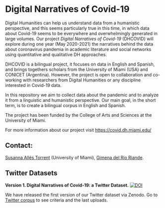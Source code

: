 # Digital Narratives of Covid-19

Digital Humanities can help us understand data from a humanistic perspective, and this seems particularly true in this time, in which data about Covid-19 seems to be everywhere and overwhelmingly generated in large volumes. Our project *Digital Narratives of Covid-19* (DHCOVID) will explore during one year (May 2020-2021) the narratives behind the data about coronavirus pandemia in academic literature and social networks using quantitative and qualitative DH approaches.

DHCOVID is a bilingual project, it focuses on data in English and Spanish, and brings togethers scholars from the University of Miami (USA) and CONICET (Argentina). However, the project is open to collaboration and co-working with researchers from Digital Humanities or any discipline interested in Covid-19 data.

In this repository we aim to collect data about the pandemic and to analyze it from a linguistic and humanistic perspective. Our main goal, in the short term, is to create a bilingual corpus in English and Spanish. 

The project has been funded by the College of Arts and Sciences at the University of Miami. 

For more information about our project visit <https://covid.dh.miami.edu/> 

## Contact:

[Susanna Allés Torrent](mailto:susanna_alles@miami.edu) (University of Miami), [Gimena del Rio Riande](gdelrio.riande@gmail.com). 

## Twitter Datasets 

**Version 1. Digital Narratives of Covid-19: a Twitter Dataset.** [![DOI](https://zenodo.org/badge/DOI/10.5281/zenodo.3824950.svg)](https://doi.org/10.5281/zenodo.3824950) 

We have released the first version of our Twitter dataset via Zenodo. Go to [Twitter corpus](https://github.com/dh-miami/narratives_covid19/tree/master/twitter-corpus) to see criteria and the last uploads. 
